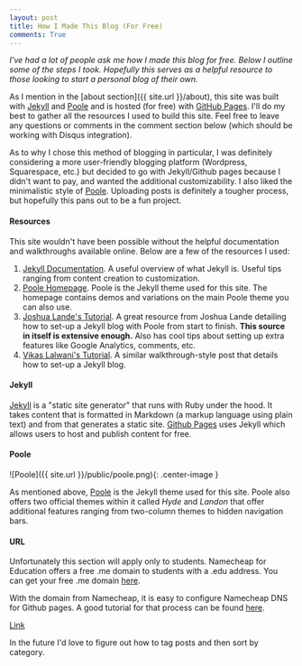 ```yaml
---
layout: post
title: How I Made This Blog (For Free)
comments: True
---
```


*I've had a lot of people ask me how I made this blog for free. Below I outline some of the steps I took. Hopefully this serves as a helpful resource to those looking to start a personal blog of their own.* 

As I mention in the [about section]({{ site.url }}/about), this site was built with [Jekyll](http://jekyllrb.com) and [Poole](http://getpoole.com/) and is hosted (for free) with [GitHub Pages](https://pages.github.com). I'll do my best to gather all the resources I used to build this site. Feel free to leave any questions or comments in the comment section below (which should be working with Disqus integration). 

As to why I chose this method of blogging in particular, I was definitely considering a more user-friendly blogging platform (Wordpress, Squarespace, etc.) but decided to go with Jekyll/Github pages because I didn't want to pay, and wanted the additional customizability. I also liked the minimalistic style of [Poole](http://getpoole.com/). Uploading posts is definitely a tougher process, but hopefully this pans out to be a fun project.

#### Resources

This site wouldn't have been possible without the helpful documentation and walkthroughs available online. Below are a few of the resources I used: 

1. [Jekyll Documentation](https://jekyllrb.com/docs/home/). A useful overview of what Jekyll is. Useful tips ranging from content creation to customization.
2. [Poole Homepage](http://getpoole.com/). Poole is the Jekyll theme used for this site. The homepage contains demos and variations on the main Poole theme you can also use. 
3. [Joshua Lande's Tutorial](http://joshualande.com/jekyll-github-pages-poole/). A great resource from Joshua Lande detailing how to set-up a Jekyll blog with Poole from start to finish. **This source in itself is extensive enough.** Also has cool tips about setting up extra features like Google Analytics, comments, etc. 
4. [Vikas Lalwani's Tutorial](http://www.sitepoint.com/set-jekyll-blog-5-minutes-poole/). A similar walkthrough-style post that details how to set-up a Jekyll blog.

#### Jekyll 

[Jekyll](http://jekyllrb.com) is a "static site generator" that runs with Ruby under the hood. It takes content that is formatted in Markdown (a markup language using plain text) and from that generates a static site. [Github Pages](http://jekyllrb.com/docs/github-pages/) uses Jekyll which allows users to host and publish content for free. 

#### Poole 

![Poole]({{ site.url }}/public/poole.png){: .center-image }

As mentioned above, [Poole](http://getpoole.com/) is the Jekyll theme used for this site. Poole also offers two official themes within it called *Hyde* and *Landon* that offer additional features ranging from two-column themes to hidden navigation bars. 

#### URL 

Unfortunately this section will apply only to students. Namecheap for Education offers a free .me domain to students with a .edu address. You can get your free .me domain [here](https://nc.me/). 

With the domain from Namecheap, it is easy to configure Namecheap DNS for Github pages. A good tutorial for that process can be found [here](http://abdelraoof.com/blog/2014/09/20/configuring-namecheap-dns-for-github/).



[Link](http://www.testlink.com)

In the future I'd love to figure out how to tag posts and then sort by category. 

